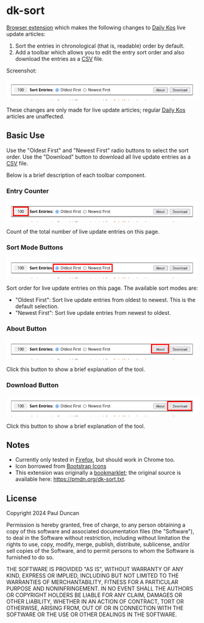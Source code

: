 # dk-sort

[Browser extension][] which makes the following changes to [Daily Kos][]
live update articles:

1. Sort the entries in chronological (that is, readable) order by default.
2. Add a toolbar which allows you to edit the entry sort order and also
   download the entries as a [CSV][] file.

Screenshot:

![toolbar screenshot](./shots/toolbar.png)

These changes are only made for live update articles; regular [Daily
Kos][] articles are unaffected.

## Basic Use

Use the "Oldest First" and "Newest First" radio buttons to select the
sort order.  Use the "Download" button to download all live update
entries as a [CSV][] file.

Below is a brief description of each toolbar component.

### Entry Counter

![toolbar live update entry counter](./shots/help-0-toolbar-counter.png)

Count of the total number of live update entries on this page.

### Sort Mode Buttons

![toolbar sort mode buttons](./shots/help-1-toolbar-sort-modes.png)

Sort order for live update entries on this page.  The available sort
modes are:

- "Oldest First": Sort live update entries from oldest to newest.  This
  is the default selection.
- "Newest First": Sort live update entries from newest to oldest.

### About Button

![toolbar about button](./shots/help-2-toolbar-about.png)

Click this button to show a brief explanation of the tool.

### Download Button

![toolbar download button](./shots/help-3-toolbar-download.png)

Click this button to show a brief explanation of the tool.

## Notes

- Currently only tested in [Firefox][], but should work in Chrome too.
- Icon borrowed from [Bootstrap Icons][]
- This extension was originally a [bookmarklet][]; the original source is
  available here: <https://pmdn.org/dk-sort.txt>.

## License

Copyright 2024 Paul Duncan

Permission is hereby granted, free of charge, to any person obtaining a
copy of this software and associated documentation files (the
"Software"), to deal in the Software without restriction, including
without limitation the rights to use, copy, modify, merge, publish,
distribute, sublicense, and/or sell copies of the Software, and to
permit persons to whom the Software is furnished to do so.

THE SOFTWARE IS PROVIDED "AS IS", WITHOUT WARRANTY OF ANY KIND, EXPRESS
OR IMPLIED, INCLUDING BUT NOT LIMITED TO THE WARRANTIES OF
MERCHANTABILITY, FITNESS FOR A PARTICULAR PURPOSE AND NONINFRINGEMENT.
IN NO EVENT SHALL THE AUTHORS OR COPYRIGHT HOLDERS BE LIABLE FOR ANY
CLAIM, DAMAGES OR OTHER LIABILITY, WHETHER IN AN ACTION OF CONTRACT,
TORT OR OTHERWISE, ARISING FROM, OUT OF OR IN CONNECTION WITH THE
SOFTWARE OR THE USE OR OTHER DEALINGS IN THE SOFTWARE.

[browser extension]: https://en.wikipedia.org/wiki/Browser_extension
  "Web browser extension."
[Daily Kos]: https://dailykos.com/
  "dailykos.com"
[csv]: https://en.wikipedia.org/wiki/Comma-separated_values
  "Comma-separated value (CSV)"
[bootstrap icons]: https://icons.getbootstrap.com/
  "Bootstrap Icons"
[bookmarklet]: https://en.wikipedia.org/wiki/Bookmarklet
  "Bookmark that contains JavaScript which adds new browser features."
[firefox]: https://mozilla.org/firefox/
  "Firefox web browser"
